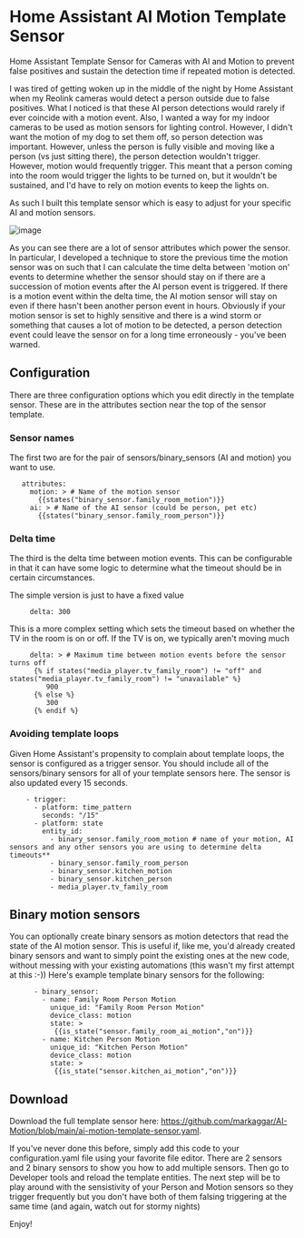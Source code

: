 # Home Assistant AI Motion Template Sensor
Home Assistant Template Sensor for Cameras with AI and Motion to prevent false positives and sustain the detection time if repeated motion is detected.

I was tired of getting woken up in the middle of the night by Home Assistant when my Reolink cameras would detect a person outside due to false positives.  What I noticed is that these AI person detections would rarely if ever coincide with a motion event.
Also, I wanted a way for my indoor cameras to be used as motion sensors for lighting control.  However, I didn't want the motion of my dog to set them off, so person detection was important. However, unless the person is fully visible and moving like a person (vs just sitting there), the person detection wouldn't trigger.  However, motion would frequently trigger. This meant that a person coming into the room would trigger the lights to be turned on, but it wouldn't be sustained, and I'd have to rely on motion events to keep the lights on.

As such I built this template sensor which is easy to adjust for your specific AI and motion sensors.

![image](https://github.com/markaggar/AI-Motion/assets/25288127/2e2251af-4561-42b5-8e8c-932cc1eb733c)

As you can see there are a lot of sensor attributes which power the sensor.  In particular, I developed a technique to store the previous time the motion sensor was on such that I can calculate the time delta between 'motion on' events to determine whether the sensor should stay on if there are a succession of motion events after the AI person event is triggered.  If there is a motion event within the delta time, the AI motion sensor will stay on even if there hasn't been another person event in hours.  Obviously if your motion sensor is set to highly sensitive and there is a wind storm or something that causes a lot of motion to be detected, a person detection event could leave the sensor on for a long time erroneously - you've been warned.

## Configuration
There are three configuration options which you edit directly in the template sensor.  These are in the attributes section near the top of the sensor template.

### Sensor names
The first two are for the pair of sensors/binary_sensors (AI and motion) you want to use.

       attributes:
         motion: > # Name of the motion sensor
           {{states("binary_sensor.family_room_motion")}}  
         ai: > # Name of the AI sensor (could be person, pet etc)
           {{states("binary_sensor.family_room_person")}}  

### Delta time
The third is the delta time between motion events.  This can be configurable in that it can have some logic to determine what the timeout should be in certain circumstances.

The simple version is just to have a fixed value

         delta: 300 

This is a more complex setting which sets the timeout based on whether the TV in the room is on or off.  If the TV is on, we typically aren't moving much 
         
         delta: > # Maximum time between motion events before the sensor turns off
          {% if states("media_player.tv_family_room") != "off" and states("media_player.tv_family_room") != "unavailable" %}
             900
          {% else %}
             300
          {% endif %}

### Avoiding template loops
Given Home Assistant's propensity to complain about template loops, the sensor is configured as a trigger sensor.  You should include all of the sensors/binary sensors for all of your template sensors here.  The sensor is also updated every 15 seconds.

        - trigger:
          - platform: time_pattern
            seconds: "/15"
          - platform: state
            entity_id:
              - binary_sensor.family_room_motion # name of your motion, AI sensors and any other sensors you are using to determine delta timeouts**
              - binary_sensor.family_room_person
              - binary_sensor.kitchen_motion
              - binary_sensor.kitchen_person
              - media_player.tv_family_room

## Binary motion sensors
You can optionally create binary sensors as motion detectors that read the state of the AI motion sensor.  This is useful if, like me, you'd already created binary sensors and want to simply point the existing ones at the new code, without messing with your existing automations (this wasn't my first attempt at this :-))  Here's example template binary sensors for the following:

          - binary_sensor:
            - name: Family Room Person Motion
              unique_id: "Family Room Person Motion"
              device_class: motion
              state: >
               {{is_state("sensor.family_room_ai_motion","on")}}
            - name: Kitchen Person Motion
              unique_id: "Kitchen Person Motion"
              device_class: motion
              state: >
               {{is_state("sensor.kitchen_ai_motion","on")}}

## Download
Download the full template sensor here: https://github.com/markaggar/AI-Motion/blob/main/ai-motion-template-sensor.yaml.  

If you've never done this before, simply add this code to your configuration.yaml file using your favorite file editor.  There are 2 sensors and 2 binary sensors to show you how to add multiple sensors.   Then go to Developer tools and reload the template entities.  The next step will be to play around with the sensistivity of your Person and Motion sensors so they trigger frequently but you don't have both of them falsing triggering at the same time (and again, watch out for stormy nights)

Enjoy!


